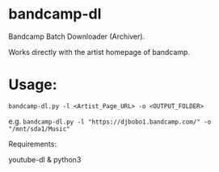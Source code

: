 # bandcamp-dl
Bandcamp Batch Downloader (Archiver).

Works directly with the artist homepage of bandcamp.

# Usage:
`bandcamp-dl.py -l <Artist_Page_URL> -o <OUTPUT_FOLDER>`

e.g. 
`bandcamp-dl.py -l "https://djbobo1.bandcamp.com/" -o "/mnt/sda1/Music"`

Requirements:

youtube-dl & python3

